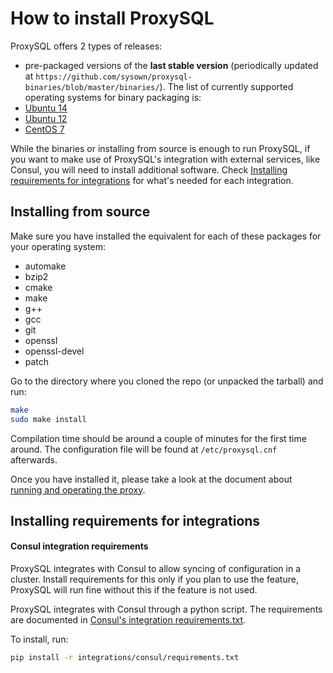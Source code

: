 How to install ProxySQL
=======================

ProxySQL offers 2 types of releases:
- pre-packaged versions of the __last stable version__ (periodically updated at `https://github.com/sysown/proxysql-binaries/blob/master/binaries/`).
The list of currently supported operating systems for binary packaging is:
 - [Ubuntu 14](https://github.com/sysown/proxysql-binaries/blob/master/binaries/Ubuntu14/proxysql_0.2.0902-ubuntu14_amd64.deb)
 - [Ubuntu 12](https://github.com/sysown/proxysql-binaries/blob/master/binaries/Ubuntu12/proxysql_0.2.0902-ubuntu12_amd64.deb)
 - [CentOS 7](https://github.com/sysown/proxysql-binaries/blob/master/binaries/Centos7/proxysql-0.2.0902-1.x86_64.rpm)

While the binaries or installing from source is enough to run ProxySQL, if you want to make use of ProxySQL's integration with external services, like Consul, you will need to install additional software. Check [Installing requirements for integrations](#installing-requirements-for-integrations) for what's needed for each integration.

Installing from source
----------------------
Make sure you have installed the equivalent for each of these packages for your operating system:
- automake
- bzip2
- cmake
- make
- g++
- gcc
- git
- openssl
- openssl-devel
- patch

Go to the directory where you cloned the repo (or unpacked the tarball) and run:

```bash
make
sudo make install
```

Compilation time should be around a couple of minutes for the first time around. The configuration file will be found at `/etc/proxysql.cnf` afterwards.

Once you have installed it, please take a look at the document about [running and operating the proxy](RUNNING.md).

Installing requirements for integrations
----------------------------------------
#### Consul integration requirements
ProxySQL integrates with Consul to allow syncing of configuration in a cluster. Install requirements for this only if you plan to use the feature, ProxySQL will run fine without this if the feature is not used.

ProxySQL integrates with Consul through a python script. The requirements are documented in [Consul's integration requirements.txt](integrations/consul/requirements.txt).

To install, run:
```bash
pip install -r integrations/consul/requirements.txt
```
